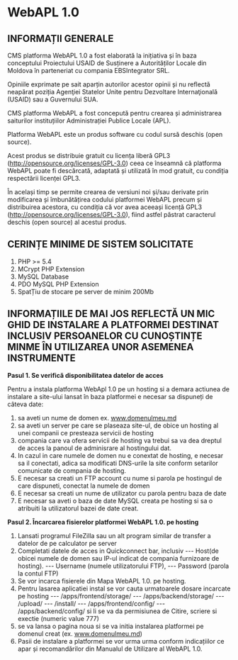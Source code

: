 WebAPL 1.0
===============

INFORMAȚII GENERALE
-------------------

CMS platforma WebAPL 1.0 a fost elaborată la inițiativa și în baza conceptului Proiectului USAID de Susținere a Autorităților Locale din Moldova în parteneriat cu compania EBSIntegrator SRL. 

Opiniile exprimate pe sait aparțin autorilor acestor opinii și nu reflectă neapărat poziția Agenţiei Statelor Unite pentru Dezvoltare Internaţională (USAID) sau a Guvernului SUA.

CMS platforma WebAPL a fost concepută pentru crearea și administrarea saiturilor instituțiilor Administrației Publice Locale (APL). 

Platforma WebAPL este un produs software cu codul sursă deschis (open source). 

Acest produs se distribuie gratuit cu licența liberă GPL3 (http://opensource.org/licenses/GPL-3.0) ceea ce înseamnă că platforma WebAPL  poate fi descărcată, adaptată și utilizată în mod gratuit, cu condiția respectării licenței GPL3. 

În același timp se permite crearea de versiuni noi și/sau derivate prin modificarea și îmbunătățirea codului platformei WebAPL precum și distribuirea acestora, cu condiția că vor avea aceeași licență GPL3 (http://opensource.org/licenses/GPL-3.0), fiind astfel păstrat caracterul deschis (open source) al acestui produs.


CERINȚE MINIME DE SISTEM SOLICITATE
-------------------

1. PHP >= 5.4
2. MCrypt PHP Extension
3. MySQL Database
4. PDO MySQL PHP Extension
5. SpatȚiu de stocare pe server de minim 200Mb


INFORMAȚIILE DE MAI JOS REFLECTĂ UN MIC GHID DE INSTALARE A PLATFORMEI DESTINAT INCLUSIV PERSOANELOR CU CUNOȘTINȚE MINME ÎN UTILIZAREA UNOR ASEMENEA INSTRUMENTE
--------------

**Pasul 1. Se verifică disponibilitatea datelor de acces**

Pentru a instala platforma WebApl 1.0 pe un hosting si a demara actiunea de instalare a site-ului lansat în baza platformei e necesar sa dispuneți de câteva date:
	
1. sa aveti un nume de domen ex. www.domenulmeu.md
2. sa aveti un server pe care se plaseaza site-ul, de obice un hosting al unei companii ce presteaza servicii de hosting
3. compania care va ofera servicii de hosting va trebui sa va dea dreptul de acces la panoul de adminisrare al hostingului dat.
4. In cazul in care numele de domen nu e conextat de hosting, e necesar sa il conectati, adica sa modificati DNS-urile la site conform setarilor comunicate de compania de hosting.
5. E necesar sa creati un FTP account cu nume si parola pe hostingul de care dispuneti, conectat la numele de domen
6. E necesar sa creati un nume de utilizator cu parola pentru baza de date
7. E necesar sa aveti o baza de date MySQL creata pe hosting si sa o atribuiti la utilizatorul bazei de date creat.

**Pasul 2. Încarcarea fisierelor platformei WebAPL 1.0. pe hosting**

1. Lansati programul FileZilla sau un alt program similar de transfer a datelor de pe calculator pe server
2. Completati datele de acces in Quickconnect bar, inclusiv 
--- Host(de obicei numele de domen sau IP-ul indicat de compania furnizoare de hosting). 
--- Username (numele utilizatorului FTP), 
--- Password (parola la contul FTP) 
3. Se vor incarca fisierele din Mapa WebAPL 1.0. pe hosting.
4. Pentru lasarea aplicatiei instal se vor cauta urmatoarele dosare incarcate pe hosting
--- /apps/frontend/storage/
--- /apps/backend/storage/
--- /upload/
--- /install/
--- /apps/frontend/config/
--- /apps/backend/config/
si li se va da permisiunea de Citire, scriere si exectie (numeric value 777)
5. se va lansa o pagina noua si se va initia instalarea platformei pe domenul creat (ex. www.domenulmeu.md)
6. Pasii de instalare a platformei se vor urma urma conform indicațiilor ce apar și recomandărilor din Manualul de Utilizare al WebAPL 1.0.
